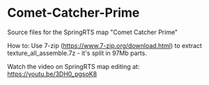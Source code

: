 # Comet-Catcher-Prime
Source files for the SpringRTS map "Comet Catcher Prime"

How to: Use 7-zip (https://www.7-zip.org/download.html) to extract texture_all_assemble.7z - it's split in 97Mb parts.

Watch the video on SpringRTS map editing at: https://youtu.be/3DH0_pgsoK8
